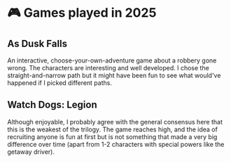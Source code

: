 # 🎮 Games played in 2025

## As Dusk Falls

An interactive, choose-your-own-adventure game about a robbery gone wrong. The
characters are interesting and well developed. I chose the straight-and-narrow
path but it might have been fun to see what would've happened if I picked
different paths.

## Watch Dogs: Legion

Although enjoyable, I probably agree with the general consensus here that this
is the weakest of the trilogy. The game reaches high, and the idea of
recruiting anyone is fun at first but is not something that made a very big
difference over time (apart from 1-2 characters with special powers like the
getaway driver).
